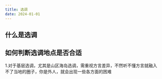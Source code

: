 ```yaml
---
title: 选调
date: 2024-01-01
---
```


## 什么是选调

## 如何判断选调地点是否合适
1.对于基层选调，尤其是山区海岛选调，需重视方言差异，不然听不懂方言就融入不了当地的圈子，你是外人，就会出现一些各方面的困难